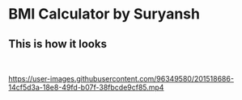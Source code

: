 # BMI Calculator by Suryansh

## This is how it looks

<br>

https://user-images.githubusercontent.com/96349580/201518686-14cf5d3a-18e8-49fd-b07f-38fbcde9cf85.mp4
